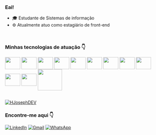 ### Eai!

- 🎓 Estudante de Sistemas de informação
- ⚙️ Atualmente atuo como estagiário de front-end
<br>

### Minhas tecnologias de atuação 👇
<div>
<img align="center" height="40" width="50" src="https://cdn.jsdelivr.net/gh/devicons/devicon/icons/html5/html5-original.svg" />
<img align="center" height="40" width="50" src="https://cdn.jsdelivr.net/gh/devicons/devicon/icons/css3/css3-original.svg" />
<img align="center" height="40" width="50" src="https://cdn.jsdelivr.net/gh/devicons/devicon/icons/javascript/javascript-original.svg" />
<img align="center" height="40" width="50" src="https://cdn.jsdelivr.net/gh/devicons/devicon/icons/typescript/typescript-original.svg" />
<img align="center" height="40" width="50" src="https://cdn.jsdelivr.net/gh/devicons/devicon/icons/angularjs/angularjs-original.svg" />
<img align="center" height="40" width="50" src="https://cdn.jsdelivr.net/gh/devicons/devicon/icons/react/react-original.svg" />
<img align="center" height="40" width="50" src="https://cdn.jsdelivr.net/gh/devicons/devicon/icons/vuejs/vuejs-original.svg" />
<img align="center" height="40" width="50" src="https://cdn.jsdelivr.net/gh/devicons/devicon/icons/nodejs/nodejs-plain.svg" />
<img align="center" height="40" width="50" src="https://cdn.jsdelivr.net/gh/devicons/devicon/icons/bootstrap/bootstrap-original.svg" />
<img align="center" height="40" width="50" src="https://cdn.jsdelivr.net/gh/devicons/devicon/icons/tailwindcss/tailwindcss-plain.svg" />
<img align="center" height="40" width="50" src="https://cdn.jsdelivr.net/gh/devicons/devicon/icons/sass/sass-original.svg" />
<img align="center" height="70" width="80" src="https://media.giphy.com/media/0s8fMkom67vdD8dzxa/giphy.gif" />

</div>

<br>

[![HJosephDEV](https://github-readme-stats.vercel.app/api/top-langs/?username=HJosephDev&hide=html&layout=compact&theme=tokyonight)](https://github.com/HJosephDEV/)

### Encontre-me aqui 👇

[![LinkedIn](https://img.shields.io/badge/-LinkedIn-blue?style=flat-square&logo=Linkedin&logoColor=white)](https://www.linkedin.com/in/joseph-haase-lima-45a15b1b9/) [![Gmail](https://img.shields.io/badge/-joseph.haasex@gmail.com-red?style=flat-square&logo=Gmail&logoColor=white)](mailto:joseph.haasex@gmail.com?Body=Come%20on,%20send%20me%20a%20message!!%20%20%0D%0D%0D) [![WhatsApp](https://img.shields.io/badge/-WhatsApp-orange?style=flat-square&logo=WhatsApp&logoColor=white)](https://api.whatsapp.com/send?phone=5527999898879&text=Come%20on,%20send%20me%20a%20message!!%20)

<br>

